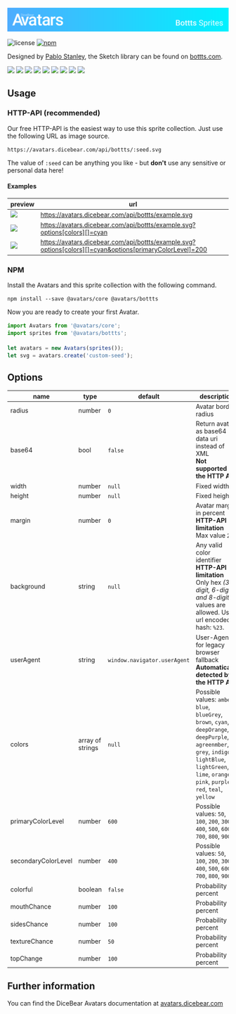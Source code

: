![DiceBear Avatars - Bottts Sprite Collection](https://raw.githubusercontent.com/DiceBear/avatars/master/packages/avatars-bottts-sprites/banner.svg?sanitize=true)

![license](https://img.shields.io/npm/l/@avatars/bottts.svg?style=flat-square)
[![npm](https://img.shields.io/npm/v/@avatars/bottts-sprites.svg?style=flat-square)](https://www.npmjs.com/package/@dicebear/avatars-bottts)

Designed by [Pablo Stanley](https://twitter.com/pablostanley), the Sketch library can be found on
[bottts.com](https://bottts.com/).

<p>
    <img src="https://avatars.dicebear.com/api/bottts/1.svg" width="60" />
    <img src="https://avatars.dicebear.com/api/bottts/2.svg" width="60" />
    <img src="https://avatars.dicebear.com/api/bottts/3.svg" width="60" />
    <img src="https://avatars.dicebear.com/api/bottts/4.svg" width="60" />
    <img src="https://avatars.dicebear.com/api/bottts/5.svg" width="60" />
    <img src="https://avatars.dicebear.com/api/bottts/6.svg" width="60" />
    <img src="https://avatars.dicebear.com/api/bottts/7.svg" width="60" />
    <img src="https://avatars.dicebear.com/api/bottts/8.svg" width="60" />
    <img src="https://avatars.dicebear.com/api/bottts/9.svg" width="60" />
</p>

## Usage

### HTTP-API (recommended)

Our free HTTP-API is the easiest way to use this sprite collection. Just use the following URL as image source.

    https://avatars.dicebear.com/api/bottts/:seed.svg

The value of `:seed` can be anything you like - but **don't** use any sensitive or personal data here!

#### Examples

| preview                                                                                                                           | url                                                                                                      |
| --------------------------------------------------------------------------------------------------------------------------------- | -------------------------------------------------------------------------------------------------------- |
| <img src="https://avatars.dicebear.com/api/bottts/example.svg" width="60" />                                                       | https://avatars.dicebear.com/api/bottts/example.svg                                                       |
| <img src="https://avatars.dicebear.com/api/bottts/example.svg?options[colors][]=cyan" width="60" />                                | https://avatars.dicebear.com/api/bottts/example.svg?options[colors][]=cyan                                |
| <img src="https://avatars.dicebear.com/api/bottts/example.svg?options[colors][]=cyan&options[primaryColorLevel]=200" width="60" /> | https://avatars.dicebear.com/api/bottts/example.svg?options[colors][]=cyan&options[primaryColorLevel]=200 |

### NPM

Install the Avatars and this sprite collection with the following command.

    npm install --save @avatars/core @avatars/bottts

Now you are ready to create your first Avatar.

```js
import Avatars from '@avatars/core';
import sprites from '@avatars/bottts';

let avatars = new Avatars(sprites());
let svg = avatars.create('custom-seed');
```

## Options

| name                | type             | default                      | description                                                                                                                                                                                                       |
| ------------------- | ---------------- | ---------------------------- | ----------------------------------------------------------------------------------------------------------------------------------------------------------------------------------------------------------------- |
| radius              | number           | `0`                          | Avatar border radius                                                                                                                                                                                              |
| base64              | bool             | `false`                      | Return avatar as base64 data uri instead of XML <br> **Not supported by the HTTP API**                                                                                                                            |
| width               | number           | `null`                       | Fixed width                                                                                                                                                                                                       |
| height              | number           | `null`                       | Fixed height                                                                                                                                                                                                      |
| margin              | number           | `0`                          | Avatar margin in percent<br> **HTTP-API limitation** Max value `25`                                                                                                                                               |
| background          | string           | `null`                       | Any valid color identifier<br> **HTTP-API limitation** Only hex _(3-digit, 6-digit and 8-digit)_ values are allowed. Use url encoded hash: `%23`.                                                                 |
| userAgent           | string           | `window.navigator.userAgent` | User-Agent for legacy browser fallback<br> **Automatically detected by the HTTP API**                                                                                                                             |
| colors              | array of strings | `null`                       | Possible values: `amber`, `blue`, `blueGrey`, `brown`, `cyan`, `deepOrange`, `deepPurple`, `agreenmber`, `grey`, `indigo`, `lightBlue`, `lightGreen`, `lime`, `orange`, `pink`, `purple`, `red`, `teal`, `yellow` |
| primaryColorLevel   | number           | `600`                        | Possible values: `50`, `100`, `200`, `300`, `400`, `500`, `600`, `700`, `800`, `900`                                                                                                                              |
| secondaryColorLevel | number           | `400`                        | Possible values: `50`, `100`, `200`, `300`, `400`, `500`, `600`, `700`, `800`, `900`                                                                                                                              |
| colorful            | boolean          | `false`                      | Probability in percent                                                                                                                                                                                            |
| mouthChance         | number           | `100`                        | Probability in percent                                                                                                                                                                                            |
| sidesChance         | number           | `100`                        | Probability in percent                                                                                                                                                                                            |
| textureChance       | number           | `50`                         | Probability in percent                                                                                                                                                                                            |
| topChange           | number           | `100`                        | Probability in percent                                                                                                                                                                                            |

## Further information

You can find the DiceBear Avatars documentation at [avatars.dicebear.com](https://avatars.dicebear.com)
